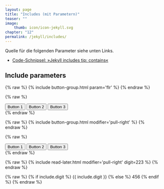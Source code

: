 ```yaml
---
layout: page
title: "Includes (mit Parametern)"
teaser: ""
image:
    thumb: icon/icon-jekyll.svg
chapter: "12"
permalink: /jekyll/includes/
---
```

Quelle für die folgenden Parameter siehe unten Links.


* [Code-Schnipsel: »Jekyll includes tip: contains«](http://wolfslittlestore.be/2013/10/jekyll-includes-tip-contains/)


## Include parameters


{% raw %}
    {% include button-group.html param='flr' %}
{% endraw %}

{% raw %}
<div class="button-group {% if include.param == 'flr' %}pull-right{% endif %}">
    <button>Button 1</button>
    <button>Button 2</button>
    <button>Button 3</button>
</div>
{% endraw %}


{% raw %}
{% include button-group.html modifier='pull-right' %}
{% endraw %}

{% raw %}
<div class="button-group {{ include.modifier }}">
    <button>Button 1</button>
    <button>Button 2</button>
    <button>Button 3</button>
</div>
{% endraw %}

{% raw %}
{% include read-later.html modifier='pull-right' digit=223 %}
{% endraw %}

{% raw %}
<span class="read-later {{ include.modifier }}">
    {% if include.digit %}
        {{ include.digit }}
    {% else %}
        456
    {% endif %}
</span>
{% endraw %}


 [1]: http://bengie.github.io/some-kind-of-workflow/#/3/2
 [2]: http://bengie.github.io/some-kind-of-workflow/#/3/3
 [3]: http://bengie.github.io/some-kind-of-workflow/#/3/4
 [4]: #
 [5]: #
 [6]: #
 [7]: #
 [8]: #
 [9]: #
 [10]: #